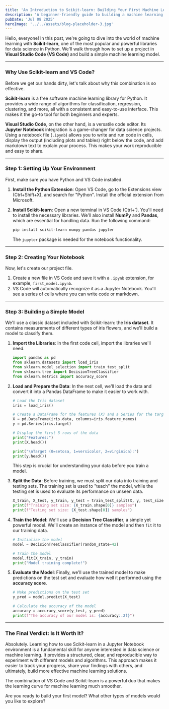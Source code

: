 ```yaml
---
title: 'An Introduction to Scikit-learn: Building Your First Machine Learning Model'
description: 'A beginner-friendly guide to building a machine learning model using Scikit-learn and Visual Studio Code.'
pubDate: 'Jul 08 2025'
heroImage: '../../assets/blog-placeholder-3.jpg'
---
```

Hello, everyone! In this post, we're going to dive into the world of machine learning with **Scikit-learn**, one of the most popular and powerful libraries for data science in Python. We'll walk through how to set up a project in **Visual Studio Code (VS Code)** and build a simple machine learning model.

---

### Why Use Scikit-learn and VS Code?

Before we get our hands dirty, let's talk about why this combination is so effective.

**Scikit-learn** is a free software machine learning library for Python. It provides a wide range of algorithms for classification, regression, clustering, and more, all with a consistent and easy-to-use interface. This makes it the go-to tool for both beginners and experts.

**Visual Studio Code**, on the other hand, is a versatile code editor. Its **Jupyter Notebook** integration is a game-changer for data science projects. Using a notebook file (`.ipynb`) allows you to write and run code in cells, display the output (including plots and tables) right below the code, and add markdown text to explain your process. This makes your work reproducible and easy to share.

---

### Step 1: Setting Up Your Environment

First, make sure you have Python and VS Code installed.

1.  **Install the Python Extension**: Open VS Code, go to the Extensions view (Ctrl+Shift+X), and search for "Python". Install the official extension from Microsoft.
2.  **Install Scikit-learn**: Open a new terminal in VS Code (Ctrl+`). You'll need to install the necessary libraries. We'll also install **NumPy** and **Pandas**, which are essential for handling data. Run the following command:

    ```bash
    pip install scikit-learn numpy pandas jupyter
    ```
    The `jupyter` package is needed for the notebook functionality.

---

### Step 2: Creating Your Notebook

Now, let's create our project file.

1.  Create a new file in VS Code and save it with a `.ipynb` extension, for example, `first_model.ipynb`.
2.  VS Code will automatically recognize it as a Jupyter Notebook. You'll see a series of cells where you can write code or markdown.

---

### Step 3: Building a Simple Model

We'll use a classic dataset included with Scikit-learn: the **Iris dataset**. It contains measurements of different types of iris flowers, and we'll build a model to classify them.

1.  **Import the Libraries**: In the first code cell, import the libraries we'll need.

    ```python
    import pandas as pd
    from sklearn.datasets import load_iris
    from sklearn.model_selection import train_test_split
    from sklearn.tree import DecisionTreeClassifier
    from sklearn.metrics import accuracy_score
    ```

2.  **Load and Prepare the Data**: In the next cell, we'll load the data and convert it into a Pandas DataFrame to make it easier to work with.

    ```python
    # Load the Iris dataset
    iris = load_iris()

    # Create a DataFrame for the features (X) and a Series for the target (y)
    X = pd.DataFrame(iris.data, columns=iris.feature_names)
    y = pd.Series(iris.target)

    # Display the first 5 rows of the data
    print("Features:")
    print(X.head())

    print("\nTarget (0=setosa, 1=versicolor, 2=virginica):")
    print(y.head())
    ```
    This step is crucial for understanding your data before you train a model.

3.  **Split the Data**: Before training, we must split our data into training and testing sets. The training set is used to "teach" the model, while the testing set is used to evaluate its performance on unseen data.

    ```python
    X_train, X_test, y_train, y_test = train_test_split(X, y, test_size=0.3, random_state=42)
    print(f"Training set size: {X_train.shape[0]} samples")
    print(f"Testing set size: {X_test.shape[0]} samples")
    ```

4.  **Train the Model**: We'll use a **Decision Tree Classifier**, a simple yet powerful model. We'll create an instance of the model and then `fit` it to our training data.

    ```python
    # Initialize the model
    model = DecisionTreeClassifier(random_state=42)

    # Train the model
    model.fit(X_train, y_train)
    print("Model training complete!")
    ```

5.  **Evaluate the Model**: Finally, we'll use the trained model to make predictions on the test set and evaluate how well it performed using the **accuracy score**.

    ```python
    # Make predictions on the test set
    y_pred = model.predict(X_test)

    # Calculate the accuracy of the model
    accuracy = accuracy_score(y_test, y_pred)
    print(f"The accuracy of our model is: {accuracy:.2f}")
    ```

---

### The Final Verdict: Is It Worth It?

Absolutely. Learning how to use Scikit-learn in a Jupyter Notebook environment is a fundamental skill for anyone interested in data science or machine learning. It provides a structured, clear, and reproducible way to experiment with different models and algorithms. This approach makes it easier to track your progress, share your findings with others, and ultimately, build more effective machine learning solutions.

The combination of VS Code and Scikit-learn is a powerful duo that makes the learning curve for machine learning much smoother.

Are you ready to build your first model? What other types of models would you like to explore?